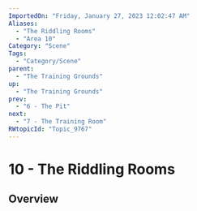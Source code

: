 ```yaml
---
ImportedOn: "Friday, January 27, 2023 12:02:47 AM"
Aliases:
  - "The Riddling Rooms"
  - "Area 10"
Category: "Scene"
Tags:
  - "Category/Scene"
parent:
  - "The Training Grounds"
up:
  - "The Training Grounds"
prev:
  - "6 - The Pit"
next:
  - "7 - The Training Room"
RWtopicId: "Topic_9767"
---
```

# 10 - The Riddling Rooms
## Overview
